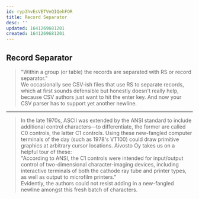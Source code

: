 ```yaml
---
id: ryp3hvEsVETVeQIQehFOR
title: Record Separator
desc: ''
updated: 1641269681201
created: 1641269681201
---
```


## Record Separator

> "Within a group (or table) the records are separated with RS or record separator."
> <br>
> We occasionally see CSV-ish files that use RS to separate records, which at first sounds defensible but honestly doesn't really help, because CSV authors just want to hit the enter key. And now your CSV parser has to support yet another newline.

---

> In the late 1970s, ASCII was extended by the ANSI standard to include additional control characters—to differentiate, the former are called C0 controls, the latter C1 controls. Using these new-fangled computer terminals of the day (such as 1978's VT100) could draw primitive graphics at arbitrary cursor locations. Aivosto Oy takes us on a helpful tour of these:
> <br>
> "According to ANSI, the C1 controls were intended for input/output control of two-dimensional character-imaging devices, including interactive terminals of both the cathode ray tube and printer types, as well as output to microfilm printers."
> <br>
> Evidently, the authors could not resist adding in a new-fangled newline amongst this fresh batch of characters.
